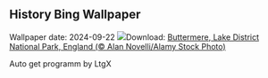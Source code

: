 ## History Bing Wallpaper
Wallpaper date: 2024-09-22
![](https://www.bing.com/th?id=OHR.AutumnCumbria_EN-GB0937833138_UHD.jpg&w=1000)Download: [Buttermere, Lake District National Park, England (© Alan Novelli/Alamy Stock Photo)](https://www.bing.com/th?id=OHR.AutumnCumbria_EN-GB0937833138_UHD.jpg)

Auto get programm by LtgX
